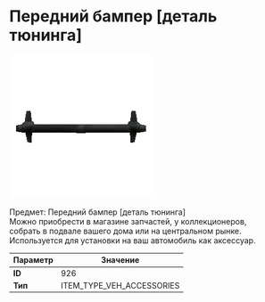 # Передний бампер [деталь тюнинга]

![Item Image](../img/926.webp?raw=true)

Предмет: Передний бампер [деталь тюнинга]<br>Можно приобрести в магазине запчастей, у коллекционеров,<br>собрать в подвале вашего дома или на центральном рынке.<br>Используется для установки на ваш автомобиль как аксессуар.


| Параметр | Значение |
|----------|----------|
| **ID** | 926 |
| **Тип** | ITEM_TYPE_VEH_ACCESSORIES |

